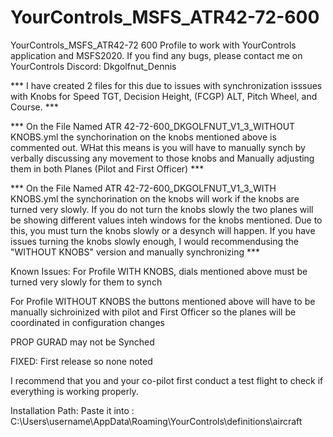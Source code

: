# YourControls_MSFS_ATR42-72-600
YourControls_MSFS_ATR42-72 600
Profile to work with YourControls application and MSFS2020. If you find any bugs, please contact me on YourControls Discord: Dkgolfnut_Dennis

*** I have created 2 files for this due to issues with synchronization isssues with Knobs for Speed TGT, Decision Height, (FCGP) ALT, Pitch Wheel, and Course. ***

*** On the File Named ATR 42-72-600_DKGOLFNUT_V1_3_WITHOUT KNOBS.yml the synchorination on the knobs mentioned above is commented out. WHat this means is you will have to manually synch by verbally discussing any movement to those knobs and Manually adjusting them in both Planes (Pilot and First Officer) ***

*** On the File Named ATR 42-72-600_DKGOLFNUT_V1_3_WITH KNOBS.yml the synchorination on the knobs will work if the knobs are turned very slowly. If you do not turn the knobs slowly the two planes will be showing different values inteh windows for the knobs mentioned. Due to this, you must turn the knobs slowly or a desynch will happen. If you have issues turning the knobs slowly enough, I would recommendusing the "WITHOUT KNOBS" version and manually synchronizing ***

Known Issues:
For Profile WITH KNOBS, dials mentioned above must be turned very slowly for them to synch

For Profile WITHOUT KNOBS the buttons mentioned above will have to be manually sichroinized with pilot and First Officer so the planes will be coordinated in configuration changes

PROP GURAD may not be Synched

FIXED:
First release so none noted


I recommend that you and your co-pilot first conduct a test flight to check if everything is working properly.

Installation Path: Paste it into : C:\Users\username\AppData\Roaming\YourControls\definitions\aircraft

